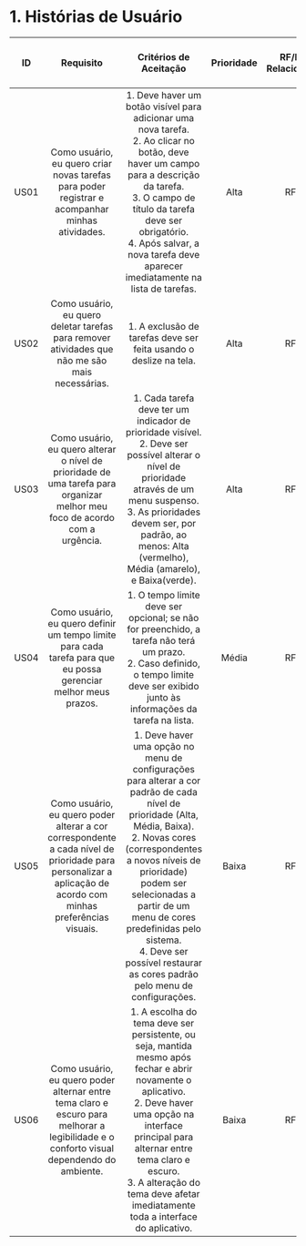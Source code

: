 # 1. Histórias de Usuário

| ID   |                                 Requisito                                 | Critérios de Aceitação | Prioridade | RF/RNF Relacionados | History Point (1 - 10) |
| :--: | :-----------------------------------------------------------------------: | :--------------------: | :--------: | :-----------------: | :------------:|
| US01 | Como usuário, eu quero criar novas tarefas para poder registrar e acompanhar minhas atividades.| 1. Deve haver um botão visível para adicionar uma nova tarefa. <br>2. Ao clicar no botão, deve haver um campo para a descrição da tarefa. <br>3. O campo de título da tarefa deve ser obrigatório. <br>4. Após salvar, a nova tarefa deve aparecer imediatamente na lista de tarefas.|Alta|RF01||
| US02 | Como usuário, eu quero deletar tarefas para remover atividades que não me são mais necessárias.| 1. A exclusão de tarefas deve ser feita usando o deslize na tela.|Alta|RF02||
| US03 | Como usuário, eu quero alterar o nível de prioridade de uma tarefa para organizar melhor meu foco de acordo com a urgência.| 1. Cada tarefa deve ter um indicador de prioridade visível. <br>2. Deve ser possível alterar o nível de prioridade através de um menu suspenso. <br>3. As prioridades devem ser, por padrão, ao menos: Alta (vermelho), Média (amarelo), e Baixa(verde).|Alta|RF03||
| US04 | Como usuário, eu quero definir um tempo limite para cada tarefa para que eu possa gerenciar melhor meus prazos.| 1. O tempo limite deve ser opcional; se não for preenchido, a tarefa não terá um prazo. <br>2. Caso definido, o tempo limite deve ser exibido junto às informações da tarefa na lista.|Média|RF04||
| US05 | Como usuário, eu quero poder alterar a cor correspondente a cada nível de prioridade para personalizar a aplicação de acordo com minhas preferências visuais.| 1. Deve haver uma opção no menu de configurações para alterar a cor padrão de cada nível de prioridade (Alta, Média, Baixa). <br>2. Novas cores (correspondentes a novos níveis de prioridade) podem ser selecionadas a partir de um menu de cores predefinidas pelo sistema. <br> 4. Deve ser possível restaurar as cores padrão pelo menu de configurações.|Baixa|RF05||
| US06 | Como usuário, eu quero poder alternar entre tema claro e escuro para melhorar a legibilidade e o conforto visual dependendo do ambiente.| 1. A escolha do tema deve ser persistente, ou seja, mantida mesmo após fechar e abrir novamente o aplicativo. <br>2. Deve haver uma opção na interface principal para alternar entre tema claro e escuro. <br>3. A alteração do tema deve afetar imediatamente toda a interface do aplicativo.|Baixa|RF06||
